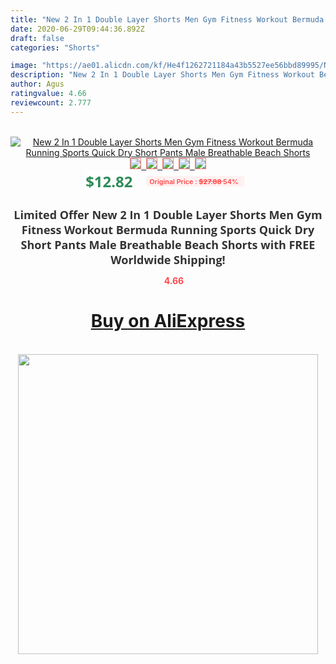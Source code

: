 ```yaml
---
title: "New 2 In 1 Double Layer Shorts Men Gym Fitness Workout Bermuda Running Sports Quick Dry Short Pants Male Breathable Beach Shorts"
date: 2020-06-29T09:44:36.892Z
draft: false
categories: "Shorts"

image: "https://ae01.alicdn.com/kf/He4f1262721184a43b5527ee56bbd89995/New-2-In-1-Double-Layer-Shorts-Men-Gym-Fitness-Workout-Bermuda-Running-Sports-Quick-Dry.jpg"
description: "New 2 In 1 Double Layer Shorts Men Gym Fitness Workout Bermuda Running Sports Quick Dry Short Pants Male Breathable Beach Shorts"
author: Agus
ratingvalue: 4.66
reviewcount: 2.777
---
```

<br>
<div style="text-align: center;">
<a href="https://s.click.aliexpress.com/e/_AS1y3j" target="_blank" rel="nofollow noopener noreferrer"><img alt="New 2 In 1 Double Layer Shorts Men Gym Fitness Workout Bermuda Running Sports Quick Dry Short Pants Male Breathable Beach Shorts" class="magnifier-image" src="https://ae01.alicdn.com/kf/He4f1262721184a43b5527ee56bbd89995/New-2-In-1-Double-Layer-Shorts-Men-Gym-Fitness-Workout-Bermuda-Running-Sports-Quick-Dry.jpg_640x640.jpg">
<br>
<img style="border:1px solid salmon" src="https://ae01.alicdn.com/kf/He4f1262721184a43b5527ee56bbd89995/New-2-In-1-Double-Layer-Shorts-Men-Gym-Fitness-Workout-Bermuda-Running-Sports-Quick-Dry.jpg_120x120.jpg">&nbsp;&nbsp;<img style="border:1px solid salmon" src="https://ae01.alicdn.com/kf/H92d007466df149e18235bc46be73bfb2u/New-2-In-1-Double-Layer-Shorts-Men-Gym-Fitness-Workout-Bermuda-Running-Sports-Quick-Dry.jpg_120x120.jpg">&nbsp;&nbsp;<img style="border:1px solid salmon" src="https://ae01.alicdn.com/kf/H0f879e1e08574ae6b6b19d6951f3fd7fo/New-2-In-1-Double-Layer-Shorts-Men-Gym-Fitness-Workout-Bermuda-Running-Sports-Quick-Dry.jpg_120x120.jpg">&nbsp;&nbsp;<img style="border:1px solid salmon" src="https://ae01.alicdn.com/kf/Hfe181e741fb64652886a19d8d9bc15ac9/New-2-In-1-Double-Layer-Shorts-Men-Gym-Fitness-Workout-Bermuda-Running-Sports-Quick-Dry.jpg_120x120.jpg">&nbsp;&nbsp;<img style="border:1px solid salmon" src="https://ae01.alicdn.com/kf/Hb15474cc594a4946a5a1a753c1300c15n/New-2-In-1-Double-Layer-Shorts-Men-Gym-Fitness-Workout-Bermuda-Running-Sports-Quick-Dry.jpg_120x120.jpg"></a></div><br0>
<div style="text-align: center;"><span style="background-color: white; border: 0px; box-sizing: border-box; color: seagreen; display: inline-block; font-family: &quot;open sans&quot; , &quot;arial&quot; , &quot;helvetica&quot; , sans-serif , &quot;heiti&quot;; font-size: 24px; font-stretch: inherit; font-weight: 700; line-height: inherit; margin: 0px 10px 0px 0px; padding: 0px; vertical-align: middle;">$12.82 </span>
<span style="background: rgb(255 , 241 , 241); border-radius: 3px; border: 0px; box-sizing: border-box; color: #ff4747; display: inline-block; font-family: inherit; font-size: 12px; font-stretch: inherit; font-style: inherit; font-variant: inherit; font-weight: 600; line-height: inherit; margin: 0px; padding: 2px 5px; transform: scale(0.9); vertical-align: middle;">Original Price : <b style="text-decoration: line-through;">$27.88 </b> 54%&nbsp;&nbsp;</span></div>
<h1 style="color: #333333; display: inline-block; font-family: &quot;open sans&quot; , &quot;arial&quot; , &quot;helvetica&quot; , sans-serif , &quot;heiti&quot;; font-size: 18px; font-stretch: inherit; font-weight: 700; text-align: center;">Limited Offer New 2 In 1 Double Layer Shorts Men Gym Fitness Workout Bermuda Running Sports Quick Dry Short Pants Male Breathable Beach Shorts with FREE Worldwide Shipping!</h1>
<div style="color: #ff4747; text-align: center;">
<img src="https://4.bp.blogspot.com/-M0ZcTcb-5uY/XleCXlxnR4I/AAAAAAAAAEc/OrjgMkXV1oMQFaCRZj5HQwOCBcu3w1FegCPcBGAYYCw/s1600/star.png" style="height: 15px;">&nbsp;<b>4.66</b></div>
<div class="button_cont" align="center"><a class="buynow_a" href="https://s.click.aliexpress.com/e/_AS1y3j" target="_blank" rel="nofollow noopener noreferrer"><H1>Buy on AliExpress</H1></a></div><br>
<div class="separator" style="clear: both; text-align: center;">
<img src="https://lh3.googleusercontent.com/-pTy5HemUv9M/XlePHvY0dAI/AAAAAAAAAE4/0nX5iRUoIWY8eMW9Dpxeirr157OZliDIgCLcBGAsYHQ/s1600/badge.gif" width="480">
</div>
